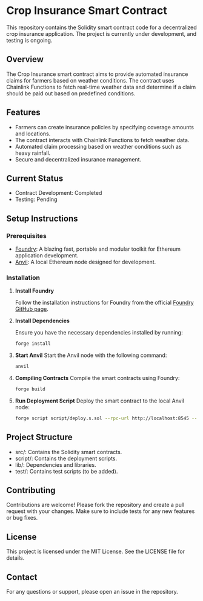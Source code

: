 # Crop Insurance Smart Contract

This repository contains the Solidity smart contract code for a decentralized crop insurance application. The project is currently under development, and testing is ongoing.

## Overview

The Crop Insurance smart contract aims to provide automated insurance claims for farmers based on weather conditions. The contract uses Chainlink Functions to fetch real-time weather data and determine if a claim should be paid out based on predefined conditions.

## Features

- Farmers can create insurance policies by specifying coverage amounts and locations.
- The contract interacts with Chainlink Functions to fetch weather data.
- Automated claim processing based on weather conditions such as heavy rainfall.
- Secure and decentralized insurance management.

## Current Status

- Contract Development: Completed
- Testing: Pending

## Setup Instructions

### Prerequisites

- [Foundry](https://github.com/foundry-rs/foundry): A blazing fast, portable and modular toolkit for Ethereum application development.
- [Anvil](https://book.getfoundry.sh/anvil/): A local Ethereum node designed for development.

### Installation

1. **Install Foundry**

   Follow the installation instructions for Foundry from the official [Foundry GitHub page](https://github.com/foundry-rs/foundry).

2. **Install Dependencies**

   Ensure you have the necessary dependencies installed by running:

   ```bash
   forge install
3. **Start Anvil**
   Start the Anvil node with the following command:

   ```bash
   anvil
4. **Compiling Contracts**
   Compile the smart contracts using Foundry:

   ```bash
   forge build
5. **Run Deployment Script**
   Deploy the smart contract to the local Anvil node:

   ```bash
   forge script script/deploy.s.sol --rpc-url http://localhost:8545 --private-key <your-private-key>
## Project Structure
 - src/: Contains the Solidity smart contracts.
 - script/: Contains the deployment scripts.
 - lib/: Dependencies and libraries.
 - test/: Contains test scripts (to be added).

## Contributing
 Contributions are welcome! Please fork the repository and create a pull request with your changes. Make sure to include tests for any new features or bug fixes.

## License
 This project is licensed under the MIT License. See the LICENSE file for details.

## Contact
 For any questions or support, please open an issue in the repository.









  